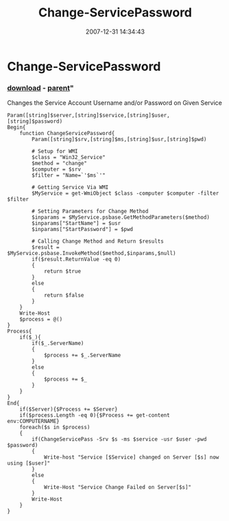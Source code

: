 ﻿---
pid:            92
parent:         91
children:       
poster:         BSonPosh
title:          Change-ServicePassword
date:           2007-12-31 14:34:43
format:         posh
---

# Change-ServicePassword

### [download](92.ps1) - [parent](91.md)"

Changes the Service Account Username and/or Password on Given Service

```posh
Param([string]$server,[string]$service,[string]$user,[string]$password)
Begin{
    function ChangeServicePassword{
        Param([string]$srv,[string]$ms,[string]$usr,[string]$pwd)
        
        # Setup for WMI
        $class = "Win32_Service"
        $method = "change"
        $computer = $srv
        $filter = "Name=`'$ms`'"
        
        # Getting Service Via WMI
        $MyService = get-WmiObject $class -computer $computer -filter $filter
        
        # Setting Parameters for Change Method
        $inparams = $MyService.psbase.GetMethodParameters($method)
        $inparams["StartName"] = $usr
        $inparams["StartPassword"] = $pwd
        
        # Calling Change Method and Return $results
        $result = $MyService.psbase.InvokeMethod($method,$inparams,$null)
        if($result.ReturnValue -eq 0)
        {
            return $true
        }
        else
        {
            return $false
        }
    }
    Write-Host
    $process = @()
}
Process{
    if($_){
        if($_.ServerName)
        {
            $process += $_.ServerName
        }
        else
        {
            $process += $_
        }
    }
}
End{
    if($Server){$Process += $Server}
    if($process.Length -eq 0){$Process += get-content env:COMPUTERNAME}
    foreach($s in $process)
    {
        if(ChangeServicePass -Srv $s -ms $service -usr $user -pwd $password)
        {
            Write-host "Service [$Service] changed on Server [$s] now using [$user]" 
        }
        else
        {
            Write-Host "Service Change Failed on Server[$s]"
        }
        Write-Host
    }
}
```
